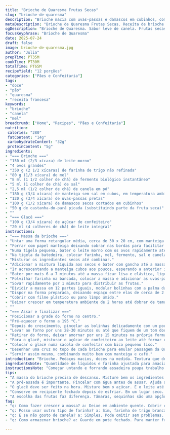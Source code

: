 ```yaml
---
title: "Brioche de Quaresma Frutas Secas"
slug: "brioche-de-quaresma"
description: "Brioche macia com uvas-passas e damascos em cubinhos, com toque de canela. Massa feita com leite morno, ovos, manteiga e fermento instantâneo. Assada até dourar. Cobertura de glacê simples de açúcar de confeiteiro e leite que forma uma cruz sobre cada brioche. Receita rende 12 unidades. Tempo total próximo de 1 hora. Versão com castanha-do-pará e mel no lugar de açúcar refinado e damascos secos tradicionais."
metaDescription: "Brioche de Quaresma Frutas Secas. Receita de brioche macia com frutas secas e canela. Assada até dourar com cobertura de glacê."
ogDescription: "Brioche de Quaresma. Sabor leve de canela. Frutas secas. Cobertura de glacê. Uma tradição em forma de pão."
focusKeyphrase: "Brioche de Quaresma"
date: 2025-07-24
draft: false
image: brioche-de-quaresma.jpg
author: "Julia"
prepTime: PT35M
cookTime: PT30M
totalTime: PT65M
recipeYield: "12 porções"
categories: ["Pães e Confeitaria"]
tags:
- "doce"
- "pão"
- "quaresma"
- "receita francesa"
keywords:
- "brioche"
- "canela"
- "mel"
breadcrumb: ["Home", "Recipes", "Pães e Confeitaria"]
nutrition: 
 calories: "280"
 fatContent: "14g"
 carbohydrateContent: "32g"
 proteinContent: "5g"
ingredients:
- "=== Brioche ==="
- "150 ml (2/3 xícara) de leite morno"
- "4 ovos grandes"
- "350 g (2 1/2 xícaras) de farinha de trigo não refinada"
- "80 g (1/3 xícara) de mel"
- "8 ml (1 1/2 colher de chá) de fermento biológico instantâneo"
- "5 ml (1 colher de chá) de sal"
- "2,5 ml (1/2 colher de chá) de canela em pó"
- "180 g (3/4 xícara) de manteiga sem sal em cubos, em temperatura ambiente"
- "120 g (3/4 xícara) de uvas-passas pretas"
- "100 g (1/2 xícara) de damascos secos cortados em cubinhos"
- "50 g de castanha-do-pará picada (substituindo parte da fruta seca)"
- ""
- "=== Glacê ==="
- "100 g (3/4 xícara) de açúcar de confeiteiro"
- "20 ml (4 colheres de chá) de leite integral"
instructions:
- "=== Massa da brioche ==="
- "Untar uma forma retangular média, cerca de 30 x 20 cm, com manteiga."
- "Forrar com papel manteiga deixando sobrar nas bordas para facilitar tirar depois."
- "Numa tigela pequena, bater o leite morno com os ovos rapidamente até misturar bem. Reservar."
- "Na tigela da batedeira, colocar farinha, mel, fermento, sal e canela."
- "Misturar os ingredientes secos até combinar."
- "Adicionar a mistura líquida aos secos e bater com gancho até a massa começar a se formar, cerca de 2 minutos em velocidade média."
- "Ir acrescentando a manteiga cubos aos poucos, esperando a anterior incorporar antes de colocar mais."
- "Bater por mais 6 a 7 minutos até a massa ficar lisa e elástica, ligeiramente grudenta."
- "Polvilhar farinha na bancada, colocar a massa e adicionar as uvas-passas, damascos e castanha-do-pará picada."
- "Sovar rapidamente por 1 minuto para distribuir as frutas."
- "Dividir a massa em 12 partes iguais, modelar bolinhas com a palma da mão."
- "Dispor na forma preparada, deixando espaço entre elas de cerca de 2 cm."
- "Cobrir com filme plástico ou pano limpo úmido."
- "Deixar crescer em temperatura ambiente de 2 horas até dobrar de tamanho e ficarem grudadas umas nas outras."
- ""
- "=== Assar e finalizar ==="
- "Posicionar a grade do forno no centro."
- "Pré-aquecer o forno a 195 °C."
- "Depois do crescimento, pincelar as bolinhas delicadamente com um pouco de água para ajudar na crosta."
- "Levar ao forno por uns 28-30 minutos ou até que fiquem de um tom dourado profundo, firme ao toque."
- "Retirar do forno, deixar amornar por uns 15 minutos na própria forma."
- "Para o glacê, misturar o açúcar de confeiteiro ao leite até formar um creme espesso e homogêneo."
- "Colocar o glacê numa sacola de confeitar com bico pequeno liso."
- "Desenhar uma cruz no topo de cada brioche para emular passagem da Quaresma."
- "Servir assim mesmo, combinando muito bem com manteiga e café."
introduction: "Brioche. Pedaços macios, doces na medida. Textura que derrete. Tem fruta seca escondida dentro -- damasco e uva-passas, com castanha para um crocante inesperado. A canela dá um saborzinho leve. O açúcar foi trocado pelo mel para um toque diferente. A massa pede descanso, paciência. Crescer, dobrar. Depois forno, cruz escorrendo de glace feito com leite e açúcar de confeiteiro. É mais que doce, é tradição de quaresma, pé no chão. Serve para café da manhã, lanche. Quente, amanteigado. Leva tempo mas não complica."
ingredientsNote: "Quantidade de líquidos e farinha ajustada para amaciamento da massa, evitando excesso que deixa o brioche duro. Utilizar fermento instantâneo em menor quantidade para controle da fermentação. O mel substitui açúcar refinado para doçura mais natural, com um leve aroma. A castanha-do-pará foi adicionada substituindo parte do damasco para trazer uma variedade de texturas, tornando os pães mais interessantes. Manteiga em temperatura ambiente ajuda a ser incorporada melhor na massa. Cuidado com o leite não muito quente para não matar o fermento. Farinha não refinada para melhor glúten desenvolvimento. O glacê é simples para manter tradição, não exagere no líquido para não escorrer."
instructionsNote: "Começar untando e forrando assadeira poupa trabalho no final e ajuda na forma. Misturar líquidos separadamente evita choque térmico na hora da fermentação. Acrescentar manteiga aos poucos e bater bem faz a massa ficar elástica e fofa. Sovar delicadamente as frutas secas para não deformar o formato. Cuidado para não modelar bolinhas com muita força: deve ficar textura macia. O crescimento é fundamental para leveza no final. Pincelar com água cria uma casquinha brilhante antes do forno. Usar temperatura alta dá uma boa crosta rápida. Durante o forno evitar abrir a porta para evitar queda brusca. Esperar esfriar antes de desenformar para não quebrar. Fazer o glacê na hora é melhor, fica fresco. Usar saco de confeitar para precisão do desenho."
tips:
- "A massa do brioche precisa de descanso. Misture bem os ingredientes. O leite morno não pode estar quente demais. Controle a temperatura. Use sempre fermento fresco. A temperatura ambiente ajuda a crescer. Sove até estar lisa. Misture as frutas secas com cuidado. Distribua bem, mas sem bater forte."
- "A pré-assada é importante. Pincelar com água antes de assar. Ajuda a formar crosta brilhante. Não abra o forno durante o processo. Pode estragar o crescimento. Mantenha o foco na temperatura alta. O tempo de forno é crucial. Os 28-30 minutos devem ser respeitados."
- "O glacê deve ser feito na hora. Misture bem o açúcar. E o leite até ficar cremoso. Para desenhar a cruz, use saco de confeitar. Cuide da precisão. Você pode usar bico liso para facilitar. Glacê pode ser aromatizado. Raspas de limão são uma boa opção."
- "Conserve em recipiente fechado depois de esfriar. Em um lugar seco. Pode durar alguns dias assim. Se preferir, congele. Mas embrulhe bem. Para um sabor fresco, reaqueça levemente. Brioches quentes são mais gostosos. Combine com manteiga ao servir."
- "A escolha das frutas faz diferença. Tâmaras, sequinhas são uma opção boa. Castanha-do-pará é crocante, mas mude por pecan. Sinta a diferença. A farinha não refinada faz bem para o glúten. Massa mais leve e arejada. Atenção ao sovar e à incorporação da manteiga. Cuidados aqui fazem toda diferença na textura."
faq:
- "q: Como fazer crescer a massa? a: Deixe em ambiente quente. Cobrir com pano úmido ajuda. Tempo é importante. Pode levar de 1 a 2 horas. Cuidado com correntes de ar."
- "q: Posso usar outro tipo de farinha? a: Sim, farinha de trigo branca serve. Mas resultado fica mais denso. A farinha não refinada é leve. Textura ficará diferente. Mais mastigável."
- "q: E se não gosto de canela? a: Simples. Pode omitir sem problemas. O sabor mudará. Mas continua gostoso. Spice mix é alternativa boa também."
- "q: Como armazenar brioche? a: Guarde em pote fechado. Para manter frescor. Se preferir, congele. Antigamente, feito assim. Ajuda a durar mais."

---
```


